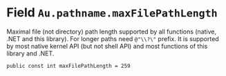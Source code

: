 # Field `Au.pathname.maxFilePathLength`

Maximal file (not directory) path length supported by all functions (native, .NET and this library). For longer paths need `@"\\?\"` prefix. It is supported by most native kernel API (but not shell API) and most functions of this library and .NET.

```
public const int maxFilePathLength = 259
```